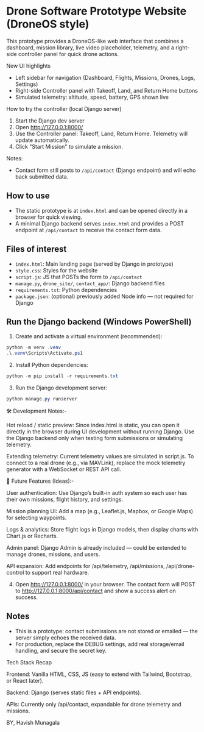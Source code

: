 # Drone Software Prototype Website (DroneOS style)
This prototype provides a DroneOS-like web interface that combines a dashboard, mission library, live video placeholder, telemetry, and a right-side controller panel for quick drone actions.

New UI highlights
- Left sidebar for navigation (Dashboard, Flights, Missions, Drones, Logs, Settings)
- Right-side Controller panel with Takeoff, Land, and Return Home buttons
- Simulated telemetry: altitude, speed, battery, GPS shown live

How to try the controller (local Django server)
1. Start the Django dev server 
2. Open http://127.0.0.1:8000/
3. Use the Controller panel: Takeoff, Land, Return Home. Telemetry will update automatically.
4. Click "Start Mission" to simulate a mission.

Notes:
- Contact form still posts to `/api/contact` (Django endpoint) and will echo back submitted data.

## How to use

- The static prototype is at `index.html` and can be opened directly in a browser for quick viewing.
- A minimal Django backend serves `index.html` and provides a POST endpoint at `/api/contact` to receive the contact form data.

## Files of interest
- `index.html`: Main landing page (served by Django in prototype)
- `style.css`: Styles for the website
- `script.js`: JS that POSTs the form to `/api/contact`
- `manage.py`, `drone_site/`, `contact_app/`: Django backend files
- `requirements.txt`: Python dependencies
- `package.json`: (optional) previously added Node info — not required for Django

## Run the Django backend (Windows PowerShell)

1. Create and activate a virtual environment (recommended):

```powershell
python -m venv .venv
.\.venv\Scripts\Activate.ps1
```

2. Install Python dependencies:

```powershell
python -m pip install -r requirements.txt
```

3. Run the Django development server:

```powershell
python manage.py runserver
```

🛠️ Development Notes:-

Hot reload / static preview: Since index.html is static, you can open it directly in the browser during UI development without running Django. Use the Django backend only when testing form submissions or simulating telemetry.

Extending telemetry: Current telemetry values are simulated in script.js. To connect to a real drone (e.g., via MAVLink), replace the mock telemetry generator with a WebSocket or REST API call.

🚀 Future Features (Ideas):-

User authentication: Use Django’s built-in auth system so each user has their own missions, flight history, and settings.

Mission planning UI: Add a map (e.g., Leaflet.js, Mapbox, or Google Maps) for selecting waypoints.

Logs & analytics: Store flight logs in Django models, then display charts with Chart.js or Recharts.

Admin panel: Django Admin is already included — could be extended to manage drones, missions, and users.

API expansion: Add endpoints for /api/telemetry, /api/missions, /api/drone-control to support real hardware.

4. Open http://127.0.0.1:8000/ in your browser. The contact form will POST to http://127.0.0.1:8000/api/contact and show a success alert on success.

## Notes
- This is a prototype: contact submissions are not stored or emailed — the server simply echoes the received data.
- For production, replace the DEBUG settings, add real storage/email handling, and secure the secret key.

Tech Stack Recap

Frontend: Vanilla HTML, CSS, JS (easy to extend with Tailwind, Bootstrap, or React later).

Backend: Django (serves static files + API endpoints).

APIs: Currently only /api/contact, expandable for drone telemetry and missions.

BY,
Havish Munagala
